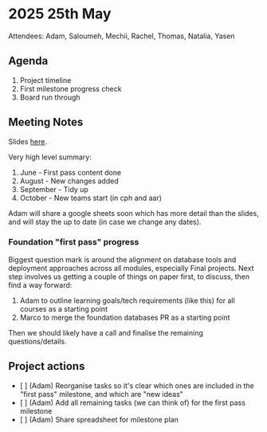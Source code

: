 # 2025 25th May

Attendees: Adam, Saloumeh, Mechii, Rachel, Thomas, Natalia, Yasen

## Agenda
1. Project timeline
2. First milestone progress check
3. Board run through

## Meeting Notes

Slides [here](https://docs.google.com/presentation/d/1HPwKRf9NBSAlZMPOcemJ6KgaofO63LlxDBYzm8iQHEo/edit?usp=sharing).

Very high level summary:
1. June - First pass content done
2. August - New changes added
3. September - Tidy up
4. October - New teams start (in cph and aar)

Adam will share a google sheets soon which has more detail than the slides, and will stay the up to date (in case we change any dates).

### Foundation "first pass" progress
Biggest question mark is around the alignment on database tools and deployment approaches across all modules, especially Final projects. Next step involves us getting a couple of things on paper first, to discuss, then find a way forward:
1. Adam to outline learning goals/tech requirements (like this) for all courses as a starting point
2. Marco to merge the foundation databases PR as a starting point

Then we should likely have a call and finalise the remaining questions/details.

## Project actions
- [ ] (Adam) Reorganise tasks so it's clear which ones are included in the "first pass" milestone, and which are "new ideas"
- [ ] (Adam) Add all remaining tasks (we can think of) for the first pass milestone
- [ ] (Adam) Share spreadsheet for milestone plan
